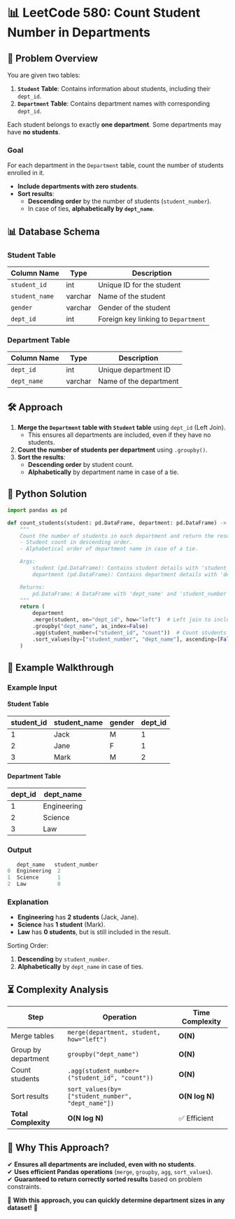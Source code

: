 # 📊 **LeetCode 580: Count Student Number in Departments**  

## 📌 **Problem Overview**  
You are given two tables:  
1. **`Student` Table**: Contains information about students, including their `dept_id`.  
2. **`Department` Table**: Contains department names with corresponding `dept_id`.  

Each student belongs to exactly **one department**. Some departments may have **no students**.  

### **Goal**  
For each department in the `Department` table, count the number of students enrolled in it.  
- **Include departments with zero students**.  
- **Sort results**:  
  - **Descending order** by the number of students (`student_number`).  
  - In case of ties, **alphabetically by `dept_name`**.  

## 📊 **Database Schema**  
### **Student Table**  
| Column Name    | Type    | Description                        |
|---------------|--------|------------------------------------|
| `student_id`  | int    | Unique ID for the student         |
| `student_name`| varchar | Name of the student               |
| `gender`      | varchar | Gender of the student             |
| `dept_id`     | int    | Foreign key linking to `Department` |

### **Department Table**  
| Column Name  | Type    | Description                          |
|-------------|--------|--------------------------------------|
| `dept_id`   | int    | Unique department ID                |
| `dept_name` | varchar | Name of the department              |

## 🛠 **Approach**  
1. **Merge the `Department` table with `Student` table** using `dept_id` (Left Join).  
   - This ensures all departments are included, even if they have no students.  
2. **Count the number of students per department** using `.groupby()`.  
3. **Sort the results**:  
   - **Descending order** by student count.  
   - **Alphabetically** by department name in case of a tie.  

## 🚀 **Python Solution**  
```python
import pandas as pd

def count_students(student: pd.DataFrame, department: pd.DataFrame) -> pd.DataFrame:
    """
    Count the number of students in each department and return the result sorted by:
    - Student count in descending order.
    - Alphabetical order of department name in case of a tie.

    Args:
        student (pd.DataFrame): Contains student details with 'student_id' and 'dept_id'.
        department (pd.DataFrame): Contains department details with 'dept_id' and 'dept_name'.

    Returns:
        pd.DataFrame: A DataFrame with 'dept_name' and 'student_number' sorted accordingly.
    """
    return (
        department
        .merge(student, on="dept_id", how="left")  # Left join to include all departments
        .groupby("dept_name", as_index=False)
        .agg(student_number=("student_id", "count"))  # Count students per department
        .sort_values(by=["student_number", "dept_name"], ascending=[False, True])  # Sort results
    )

```

## 📌 **Example Walkthrough**  
### **Example Input**  
#### **Student Table**  
| student_id | student_name | gender | dept_id |
|------------|-------------|--------|---------|
| 1          | Jack        | M      | 1       |
| 2          | Jane        | F      | 1       |
| 3          | Mark        | M      | 2       |

#### **Department Table**  
| dept_id | dept_name    |
|---------|-------------|
| 1       | Engineering |
| 2       | Science     |
| 3       | Law         |

### **Output**  
```python
   dept_name   student_number
0  Engineering  2
1  Science      1
2  Law          0
```

### **Explanation**  
- **Engineering** has **2 students** (Jack, Jane).  
- **Science** has **1 student** (Mark).  
- **Law** has **0 students**, but is still included in the result.  

Sorting Order:  
1. **Descending** by `student_number`.  
2. **Alphabetically** by `dept_name` in case of ties.  

## ⏳ **Complexity Analysis**  
| Step | Operation | Time Complexity |
|------|------------|----------------|
| Merge tables | `merge(department, student, how="left")` | **O(N)** |
| Group by department | `groupby("dept_name")` | **O(N)** |
| Count students | `.agg(student_number=("student_id", "count"))` | **O(N)** |
| Sort results | `sort_values(by=["student_number", "dept_name"])` | **O(N log N)** |
| **Total Complexity** | **O(N log N)** | ✅ Efficient |

## 🎯 **Why This Approach?**  
✔ **Ensures all departments are included, even with no students**.  
✔ **Uses efficient Pandas operations** (`merge`, `groupby`, `agg`, `sort_values`).  
✔ **Guaranteed to return correctly sorted results** based on problem constraints.  

🚀 **With this approach, you can quickly determine department sizes in any dataset!** 🎯